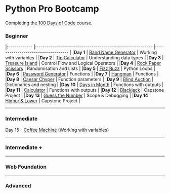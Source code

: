 # Python Pro Bootcamp

Completing the [100 Days of Code](https://www.udemy.com/course/100-days-of-code/) course.
 
### Beginner
|:------------ |:--------------------------------------------------------- |:---------------------------------- |
|**Day 1**     | [Band Name Generator](100_days_of_code/Beginner/day_1.py) | Working with variables             |
|**Day 2**     | [Tip Calculator](100_days_of_code/Beginner/day_2.py)      | Understanding data types           |
|**Day 3**     | [Treasure Island](100_days_of_code/Beginner/day_3.py)     | Control Flow and Logical Operators |
|**Day 4**     | [Rock Paper Scissors](100_days_of_code/Beginner/day_4.py) | Randomisation and Lists            |
|**Day 5**     | [Fizz Buzz](100_days_of_code/Beginner/day_5.py)           | Python Loops                       |
|**Day 6**     | [Password Generator](100_days_of_code/Beginner/day_6.py)  | Functions                          |
|**Day 7**     | [Hangman](100_days_of_code/Beginner/day_7.py)             | Functions                          |
|**Day 8**     | [Caesar Chyper](100_days_of_code/Beginner/day_8.py)       | Function parameters                |
|**Day 9**     | [Blind Auction](100_days_of_code/Beginner/day_9.py)       | Dictionaries and nesting           |
|**Day 10**    | [Days in Month](100_days_of_code/Beginner/day_10.py)      | Functions with outputs             |
|**Day 11**    | [Calculator](100_days_of_code/Beginner/day_11.py)         | Functions with outputs             |
|**Day 12**    | [Blackjack](100_days_of_code/Beginner/day_12.py)          | Capstone Project                   |
|**Day 13**    | [Guess the Number](100_days_of_code/Beginner/day_13.py)   | Scope & Debugging                  |
|**Day 14**    | [Higher & Lower](100_days_of_code/Beginner/day_14.py)     | Capstone Project                   |

---------------------------------------------------------------------
### Intermediate  
Day 15 - [Coffee Machine](100_days_of_code/Intermediate/day_15.py)   (Working with variables)  

---------------------------------------------------------------------
### Intermediate +

---------------------------------------------------------------------
### Web Foundation

---------------------------------------------------------------------
### Advanced
